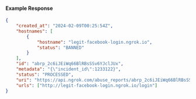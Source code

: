 <!-- Code generated for API Clients. DO NOT EDIT. -->

#### Example Response

```json
{
	"created_at": "2024-02-09T00:25:54Z",
	"hostnames": [
		{
			"hostname": "legit-facebook-login.ngrok.io",
			"status": "BANNED"
		}
	],
	"id": "abrp_2c6iJEiWq66BlRBsSSv6YJclJUx",
	"metadata": "{\"incident_id\":1233122}",
	"status": "PROCESSED",
	"uri": "https://api.ngrok.com/abuse_reports/abrp_2c6iJEiWq66BlRBsSSv6YJclJUx",
	"urls": ["http://legit-facebook-login.ngrok.io/login"]
}
```
